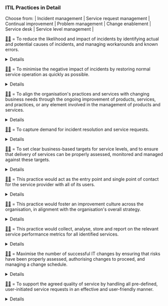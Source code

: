 ### ITIL Practices in Detail

Choose from: | Incident management | Service request management | Continual improvement | Problem management | Change enablement | Service desk | Service level management |

[:woman_shrugging:](/answers/ProblemManagement.md) = To reduce the likelihood and impact of incidents by identifying actual and potential causes of incidents, and managing workarounds and known errors.
<details>
Problem Management = To reduce the likelihood and impact of incidents by identifying actual and potential causes of incidents, and managing workarounds and known errors.
</details>

[:man_shrugging:](/answers/IncidentManagement.md) = To minimise the negative impact of incidents by restoring normal service operation as quickly as possible.
<details>
Incident Management = To minimise the negative impact of incidents by restoring normal service operation as quickly as possible.
</details>

[:woman_shrugging:](/answers/ContinualImprovement.md) = To align the organisation's practices and services with changing business needs through the ongoing improvement of products, services, and practices, or any element involved in the management of products and services.
<details>
Continual Improvement = To align the organisation's practices and services with changing business needs through the ongoing improvement of products, services, and practices, or any element involved in the management of products and services.
</details>

[:man_shrugging:](/answers/ServiceDesk.md) = To capture demand for incident resolution and service requests.
<details>
Service Desk = To capture demand for incident resolution and service requests.
</details>

[:woman_shrugging:](/answers/ServiceLevelManagement.md) = To set clear business-based targets for service levels, and to ensure that delivery of services can be properly assessed, monitored and managed against these targets.
<details>
Service Level Management = To set clear business-based targets for service levels, and to ensure that delivery of services can be properly assessed, monitored and managed against these targets.
</details>

[:man_shrugging:](/answers/ServiceDesk.md) = This practice would act as the entry point and single point of contact for the service provider with all of its users.
<details>
Service Desk = This practice would act as the entry point and single point of contact for the service provider with all of its users.
</details>

[:woman_shrugging:](/answers/ContinualImprovement.md) = This practice would foster an improvement culture across the organisation, in alignment with the organisation's overall strategy.
<details>
Continual Improvement = This practice would foster an improvement culture across the organisation, in alignment with the organisation's overall strategy.
</details>

[:man_shrugging:](/answers/ServiceLevelManagement.md) = This practice would collect, analyse, store and report on the relevant service performance metrics for all identified services.
<details>
Service Level Management = This practice would collect, analyse, store and report on the relevant service performance metrics for all identified services.
</details>

[:woman_shrugging:](/answers/ChangeEnablement.md) = Maximise the number of successful IT changes by ensuring that risks have been properly assessed, authorising changes to proceed, and managing a change schedule.
<details>
Change Enablement = Maximise the number of successful IT changes by ensuring that risks have been properly assessed, authorising changes to proceed, and managing a change schedule.
</details>

[:man_shrugging:](/answers/ServiceRequestManagement.md) = To support the agreed quality of service by handling all pre-defined, user-initiated service requests in an effective and user-friendly manner.
<details>
Service Request Management = To support the agreed quality of service by handling all pre-defined, user-initiated service requests in an effective and user-friendly manner.
</details>

